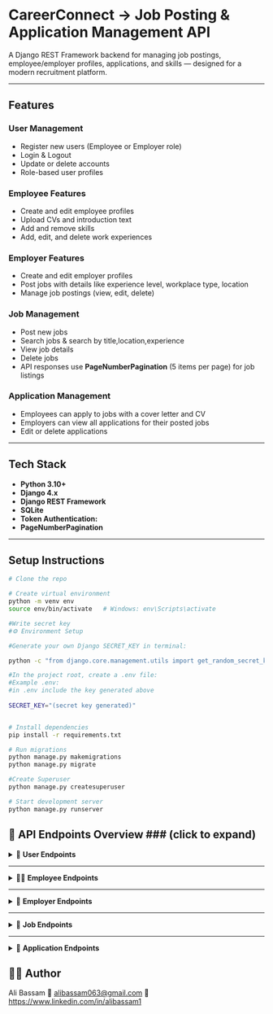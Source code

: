 # CareerConnect -> Job Posting & Application Management API

A Django REST Framework backend for managing job postings, employee/employer profiles, applications, and skills — designed for a modern recruitment platform.

---

## Features

### User Management
- Register new users (Employee or Employer role)
- Login & Logout
- Update or delete accounts
- Role-based user profiles

### Employee Features
- Create and edit employee profiles
- Upload CVs and introduction text
- Add and remove skills
- Add, edit, and delete work experiences

### Employer Features
- Create and edit employer profiles
- Post jobs with details like experience level, workplace type, location
- Manage job postings (view, edit, delete)

### Job Management
- Post new jobs
- Search jobs & search by title,location,experience
- View job details
- Delete jobs
- API responses use **PageNumberPagination** (5 items per page) for job listings


### Application Management
- Employees can apply to jobs with a cover letter and CV
- Employers can view all applications for their posted jobs
- Edit or delete applications

---

## Tech Stack
- **Python 3.10+**
- **Django 4.x**
- **Django REST Framework**
- **SQLite**
- **Token Authentication:** 
- **PageNumberPagination**
---

## Setup Instructions


``` bash
# Clone the repo

# Create virtual environment
python -m venv env
source env/bin/activate   # Windows: env\Scripts\activate

#Write secret key
#⚙️ Environment Setup

#Generate your own Django SECRET_KEY in terminal:

python -c "from django.core.management.utils import get_random_secret_key; print(get_random_secret_key())"

#In the project root, create a .env file:
#Example .env:
#in .env include the key generated above
 
SECRET_KEY="(secret key generated)"


# Install dependencies
pip install -r requirements.txt

# Run migrations
python manage.py makemigrations
python manage.py migrate

#Create Superuser
python manage.py createsuperuser

# Start development server
python manage.py runserver
```
## 📌 API Endpoints Overview ### (click to expand)

<details>
<summary>👤 <strong>User Endpoints</strong></summary>

| Method | Endpoint | Description |
|--------|----------|-------------|
| **POST** | `/register-user/` | Register a new user |
| **POST** | `/login-user/` | Login a user |
| **POST** | `/logout-user/` | Logout the current user |
| **PATCH** | `/update-user/<id>/` | Update a user by ID |
| **DELETE** | `/delete-user/<id>/` | Delete a user by ID |

</details>

---

<details>
<summary>🧑‍💼 <strong>Employee Endpoints</strong></summary>

| Method | Endpoint | Description |
|--------|----------|-------------|
| **POST** | `/create-employee-profile/` | Create employee profile |
| **GET** | `/view-employee-profile/<id>/` | View employee profile by ID |
| **PATCH** | `/edit-employee-profile/<id>/` | Edit employee profile by ID |
| **POST** | `/add-skills/` | Add skills to employee profile |
| **GET** | `/view-skills-by-employee-id/<id>/` | View skills of a specific employee |
| **DELETE** | `/remove-skills/<id>/` | Remove a skill by ID |
| **POST** | `/add-experience/` | Add work experience |
| **GET** | `/get-experiences/` | Get all experiences |
| **GET** | `/get-experience-of-employee/<employee_id>/` | Get experiences of a specific employee |
| **PATCH** | `/edit-experience/<experience_id>/` | Edit an experience by ID |
| **DELETE** | `/remove-experience/<experience_id>/` | Remove an experience by ID |

</details>

---

<details>
<summary>🏢 <strong>Employer Endpoints</strong></summary>

| Method | Endpoint | Description |
|--------|----------|-------------|
| **POST** | `/create-employer-profile/` | Create employer profile |
| **GET** | `/view-employer-profile/<id>/` | View employer profile by ID |
| **PATCH** | `/edit-employer-profile/<id>/` | Edit employer profile by ID |

</details>

---

<details>
<summary>💼 <strong>Job Endpoints</strong></summary>

| Method | Endpoint | Description |
|--------|----------|-------------|
| **POST** | `/post-job/` | Post a new job |
| **GET** | `/search-jobs/` | Search jobs |
| **GET** | `/view-job/<job_id>/` | View job details by job ID |
| **DELETE** | `/delete-job/<job_id>/` | Delete a job by job ID |

</details>

---

<details>
<summary>📝 <strong>Application Endpoints</strong></summary>

| Method | Endpoint | Description |
|--------|----------|-------------|
| **POST** | `/send-application/<job_id>/` | Send job application |
| **PATCH** | `/edit-application/<application_id>/` | Edit an application by ID |
| **GET** | `/view-all-application/<job_id>/` | View all applications for a specific job |
| **GET** | `/view-latest-application/<job_id>/` | View latest applications for a specific job |
| **DELETE** | `/delete-application/<application_id>/` | Delete an application by ID |

</details>


## 🙋‍♂️ Author
Ali Bassam
📧 alibassam063@gmail.com
🔗 https://www.linkedin.com/in/alibassam1

